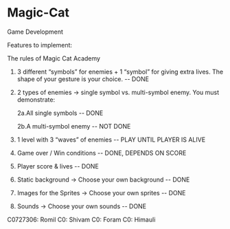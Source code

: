 # Magic-Cat

Game Development

Features to implement:

The rules of Magic Cat Academy

1. 3 different “symbols” for enemies + 1 “symbol” for giving extra lives.  The shape of your gesture is your choice. -- DONE

2. 2 types of enemies → single symbol vs. multi-symbol enemy. You must demonstrate:

    2a.All single symbols -- DONE
    
    2b.A multi-symbol enemy -- NOT DONE
    
3. 1 level with 3 “waves” of enemies -- PLAY UNTIL PLAYER IS ALIVE

4. Game over / Win conditions -- DONE, DEPENDS ON SCORE

5. Player score & lives -- DONE

6. Static background  → Choose your own background -- DONE

7. Images for the Sprites  → Choose your own sprites -- DONE

8. Sounds → Choose your own sounds -- DONE

C0727306: Romil
C0: Shivam
C0: Foram
C0: Himauli
